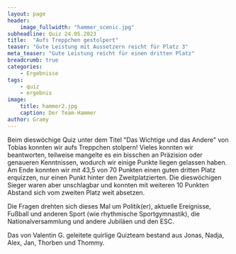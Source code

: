```yaml
---
layout: page
header:
    image_fullwidth: "hammer_scenic.jpg"
subheadline: Quiz 24.05.2023
title:  "Aufs Treppchen gestolpert"
teaser: "Gute Leistung mit Aussetzern reicht für Platz 3"
meta_teaser: "Gute Leistung reicht für einen dritten Platz"
breadcrumb: true
categories:
    - Ergebnisse
tags:
    - quiz
    - ergebnis
image:
    title: hammer2.jpg
    caption: Der Team-Hammer
author: Gramy
---
```


Beim dieswöchige Quiz unter dem Titel "Das Wichtige und das Andere" von Tobias konnten wir aufs Treppchen stolpern!
Vieles konnten wir beantworten, teilweise mangelte es ein bisschen an Präzision oder genaueren Kenntnissen, wodurch wir einige Punkte liegen gelassen haben.
Am Ende konnten wir mit 43,5 von 70 Punkten einen guten dritten Platz erquizzen, nur einen Punkt hinter den Zweitplatzierten.
Die dieswöchigen Sieger waren aber unschlagbar und konnten mit weiteren 10 Punkten Abstand sich vom zweiten Platz weit absetzen.

Die Fragen drehten sich dieses Mal um Politik(er), aktuelle Ereignisse, Fußball und anderen Sport (wie rhythmische Sportgymnastik), die Nationalversammlung und andere Jubiläen und den ESC.

Das von Valentin G. geleitete quirlige Quizteam bestand aus Jonas, Nadja, Alex, Jan, Thorben und Thommy.

